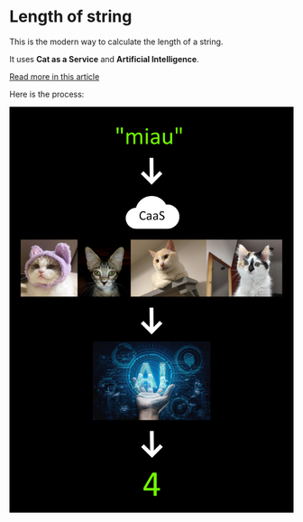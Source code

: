 ﻿# Length of string

This is the modern way to calculate the length of a string.

It uses **Cat as a Service** and **Artificial Intelligence**.

[Read more in this article](https://medium.com/@happybits/length-of-a-string-the-easy-way-f726f7cd3fa4)

Here is the process:

![](length-of-string.png)



